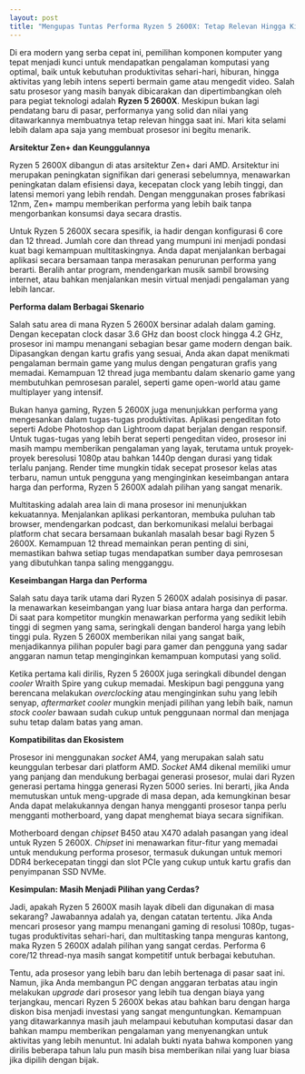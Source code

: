 ```yaml
---
layout: post
title: "Mengupas Tuntas Performa Ryzen 5 2600X: Tetap Relevan Hingga Kini"
---
```


Di era modern yang serba cepat ini, pemilihan komponen komputer yang tepat menjadi kunci untuk mendapatkan pengalaman komputasi yang optimal, baik untuk kebutuhan produktivitas sehari-hari, hiburan, hingga aktivitas yang lebih intens seperti bermain game atau mengedit video. Salah satu prosesor yang masih banyak dibicarakan dan dipertimbangkan oleh para pegiat teknologi adalah **Ryzen 5 2600X**. Meskipun bukan lagi pendatang baru di pasar, performanya yang solid dan nilai yang ditawarkannya membuatnya tetap relevan hingga saat ini. Mari kita selami lebih dalam apa saja yang membuat prosesor ini begitu menarik.

**Arsitektur Zen+ dan Keunggulannya**

Ryzen 5 2600X dibangun di atas arsitektur Zen+ dari AMD. Arsitektur ini merupakan peningkatan signifikan dari generasi sebelumnya, menawarkan peningkatan dalam efisiensi daya, kecepatan clock yang lebih tinggi, dan latensi memori yang lebih rendah. Dengan menggunakan proses fabrikasi 12nm, Zen+ mampu memberikan performa yang lebih baik tanpa mengorbankan konsumsi daya secara drastis.

Untuk Ryzen 5 2600X secara spesifik, ia hadir dengan konfigurasi 6 core dan 12 thread. Jumlah core dan thread yang mumpuni ini menjadi pondasi kuat bagi kemampuan multitaskingnya. Anda dapat menjalankan berbagai aplikasi secara bersamaan tanpa merasakan penurunan performa yang berarti. Beralih antar program, mendengarkan musik sambil browsing internet, atau bahkan menjalankan mesin virtual menjadi pengalaman yang lebih lancar.

**Performa dalam Berbagai Skenario**

Salah satu area di mana Ryzen 5 2600X bersinar adalah dalam gaming. Dengan kecepatan clock dasar 3.6 GHz dan boost clock hingga 4.2 GHz, prosesor ini mampu menangani sebagian besar game modern dengan baik. Dipasangkan dengan kartu grafis yang sesuai, Anda akan dapat menikmati pengalaman bermain game yang mulus dengan pengaturan grafis yang memadai. Kemampuan 12 thread juga membantu dalam skenario game yang membutuhkan pemrosesan paralel, seperti game open-world atau game multiplayer yang intensif.

Bukan hanya gaming, Ryzen 5 2600X juga menunjukkan performa yang mengesankan dalam tugas-tugas produktivitas. Aplikasi pengeditan foto seperti Adobe Photoshop dan Lightroom dapat berjalan dengan responsif. Untuk tugas-tugas yang lebih berat seperti pengeditan video, prosesor ini masih mampu memberikan pengalaman yang layak, terutama untuk proyek-proyek beresolusi 1080p atau bahkan 1440p dengan durasi yang tidak terlalu panjang. Render time mungkin tidak secepat prosesor kelas atas terbaru, namun untuk pengguna yang menginginkan keseimbangan antara harga dan performa, Ryzen 5 2600X adalah pilihan yang sangat menarik.

Multitasking adalah area lain di mana prosesor ini menunjukkan kekuatannya. Menjalankan aplikasi perkantoran, membuka puluhan tab browser, mendengarkan podcast, dan berkomunikasi melalui berbagai platform chat secara bersamaan bukanlah masalah besar bagi Ryzen 5 2600X. Kemampuan 12 thread memainkan peran penting di sini, memastikan bahwa setiap tugas mendapatkan sumber daya pemrosesan yang dibutuhkan tanpa saling mengganggu.

**Keseimbangan Harga dan Performa**

Salah satu daya tarik utama dari Ryzen 5 2600X adalah posisinya di pasar. Ia menawarkan keseimbangan yang luar biasa antara harga dan performa. Di saat para kompetitor mungkin menawarkan performa yang sedikit lebih tinggi di segmen yang sama, seringkali dengan banderol harga yang lebih tinggi pula. Ryzen 5 2600X memberikan nilai yang sangat baik, menjadikannya pilihan populer bagi para gamer dan pengguna yang sadar anggaran namun tetap menginginkan kemampuan komputasi yang solid.

Ketika pertama kali dirilis, Ryzen 5 2600X juga seringkali dibundel dengan *cooler* Wraith Spire yang cukup memadai. Meskipun bagi pengguna yang berencana melakukan *overclocking* atau menginginkan suhu yang lebih senyap, *aftermarket cooler* mungkin menjadi pilihan yang lebih baik, namun *stock cooler* bawaan sudah cukup untuk penggunaan normal dan menjaga suhu tetap dalam batas yang aman.

**Kompatibilitas dan Ekosistem**

Prosesor ini menggunakan *socket* AM4, yang merupakan salah satu keunggulan terbesar dari platform AMD. *Socket* AM4 dikenal memiliki umur yang panjang dan mendukung berbagai generasi prosesor, mulai dari Ryzen generasi pertama hingga generasi Ryzen 5000 series. Ini berarti, jika Anda memutuskan untuk meng-upgrade di masa depan, ada kemungkinan besar Anda dapat melakukannya dengan hanya mengganti prosesor tanpa perlu mengganti motherboard, yang dapat menghemat biaya secara signifikan.

Motherboard dengan *chipset* B450 atau X470 adalah pasangan yang ideal untuk Ryzen 5 2600X. *Chipset* ini menawarkan fitur-fitur yang memadai untuk mendukung performa prosesor, termasuk dukungan untuk memori DDR4 berkecepatan tinggi dan slot PCIe yang cukup untuk kartu grafis dan penyimpanan SSD NVMe.

**Kesimpulan: Masih Menjadi Pilihan yang Cerdas?**

Jadi, apakah Ryzen 5 2600X masih layak dibeli dan digunakan di masa sekarang? Jawabannya adalah ya, dengan catatan tertentu. Jika Anda mencari prosesor yang mampu menangani gaming di resolusi 1080p, tugas-tugas produktivitas sehari-hari, dan multitasking tanpa menguras kantong, maka Ryzen 5 2600X adalah pilihan yang sangat cerdas. Performa 6 core/12 thread-nya masih sangat kompetitif untuk berbagai kebutuhan.

Tentu, ada prosesor yang lebih baru dan lebih bertenaga di pasar saat ini. Namun, jika Anda membangun PC dengan anggaran terbatas atau ingin melakukan *upgrade* dari prosesor yang lebih tua dengan biaya yang terjangkau, mencari Ryzen 5 2600X bekas atau bahkan baru dengan harga diskon bisa menjadi investasi yang sangat menguntungkan. Kemampuan yang ditawarkannya masih jauh melampaui kebutuhan komputasi dasar dan bahkan mampu memberikan pengalaman yang menyenangkan untuk aktivitas yang lebih menuntut. Ini adalah bukti nyata bahwa komponen yang dirilis beberapa tahun lalu pun masih bisa memberikan nilai yang luar biasa jika dipilih dengan bijak.
